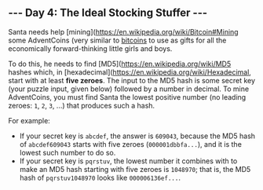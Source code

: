 ## --- Day 4: The Ideal Stocking Stuffer ---
Santa needs help [mining](https://en.wikipedia.org/wiki/Bitcoin#Mining some AdventCoins (very similar to [bitcoins](https://en.wikipedia.org/wiki/Bitcoin) to use as gifts for all the economically forward-thinking little girls and boys.
 
To do this, he needs to find [MD5](https://en.wikipedia.org/wiki/MD5 hashes which, in [hexadecimal](https://en.wikipedia.org/wiki/Hexadecimal, start with at least **five zeroes**. The input to the MD5 hash is some secret key (your puzzle input, given below) followed by a number in decimal. To mine AdventCoins, you must find Santa the lowest positive number (no leading zeroes: `1`, `2`, `3`, ...) that produces such a hash.
 
For example:
 
- If your secret key is `abcdef`, the answer is `609043`, because the MD5 hash of `abcdef609043` starts with five zeroes (`000001dbbfa...`), and it is the lowest such number to do so.
- If your secret key is `pqrstuv`, the lowest number it combines with to make an MD5 hash starting with five zeroes is `1048970`; that is, the MD5 hash of `pqrstuv1048970` looks like `000006136ef...`.
 